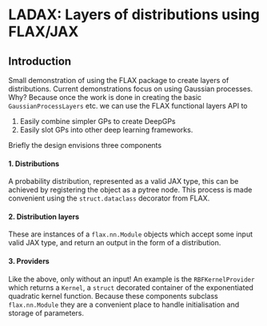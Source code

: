 # LADAX: Layers of distributions using FLAX/JAX

## Introduction

Small demonstration of using the FLAX package to create layers
of distributions. Current demonstrations focus on using Gaussian 
processes. Why? Because once the work is done in creating the
basic `GaussianProcessLayers` etc. we can use the FLAX functional
layers API to
1. Easily combine simpler GPs to create DeepGPs
2. Easily slot GPs into other deep learning frameworks. 


Briefly the design envisions three components

#### 1. Distributions
A probability distribution, represented as a valid JAX type,
this can be achieved by registering the object as a pytree
node. This process is made convenient using the 
`struct.dataclass` decorator from FLAX. 

#### 2. Distribution layers
These are instances of a `flax.nn.Module` objects which 
accept some input valid JAX type, and return an output 
in the form of a distribution.

#### 3. Providers
Like the above, only without an input! An example is 
the `RBFKernelProvider` which returns a `Kernel`, 
a `struct` decorated container of the exponentiated 
quadratic kernel function. Because these components
subclass `flax.nn.Module` they are a convenient place
to handle initialisation and storage of parameters.
